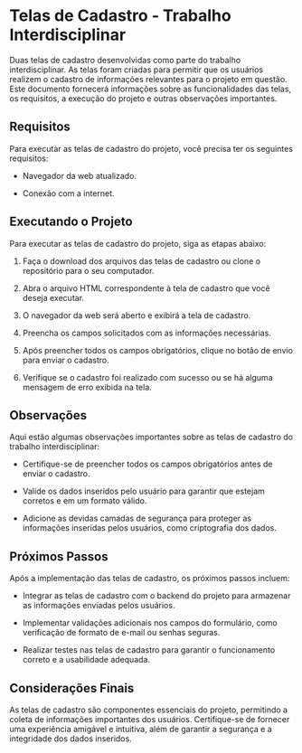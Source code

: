 # Telas de Cadastro - Trabalho Interdisciplinar

Duas telas de cadastro desenvolvidas como parte do trabalho interdisciplinar. As telas foram criadas para permitir que os usuários realizem o cadastro de informações relevantes para o projeto em questão. Este documento fornecerá informações sobre as funcionalidades das telas, os requisitos, a execução do projeto e outras observações importantes.

## Requisitos

Para executar as telas de cadastro do projeto, você precisa ter os seguintes requisitos:

- Navegador da web atualizado.

- Conexão com a internet.

## Executando o Projeto

Para executar as telas de cadastro do projeto, siga as etapas abaixo:

1. Faça o download dos arquivos das telas de cadastro ou clone o repositório para o seu computador.

2. Abra o arquivo HTML correspondente à tela de cadastro que você deseja executar.

3. O navegador da web será aberto e exibirá a tela de cadastro.

4. Preencha os campos solicitados com as informações necessárias.

5. Após preencher todos os campos obrigatórios, clique no botão de envio para enviar o cadastro.

6. Verifique se o cadastro foi realizado com sucesso ou se há alguma mensagem de erro exibida na tela.

## Observações

Aqui estão algumas observações importantes sobre as telas de cadastro do trabalho interdisciplinar:

- Certifique-se de preencher todos os campos obrigatórios antes de enviar o cadastro.

- Valide os dados inseridos pelo usuário para garantir que estejam corretos e em um formato válido.

- Adicione as devidas camadas de segurança para proteger as informações inseridas pelos usuários, como criptografia dos dados.

## Próximos Passos

Após a implementação das telas de cadastro, os próximos passos incluem:

- Integrar as telas de cadastro com o backend do projeto para armazenar as informações enviadas pelos usuários.

- Implementar validações adicionais nos campos do formulário, como verificação de formato de e-mail ou senhas seguras.

- Realizar testes nas telas de cadastro para garantir o funcionamento correto e a usabilidade adequada.

## Considerações Finais

As telas de cadastro são componentes essenciais do projeto, permitindo a coleta de informações importantes dos usuários. Certifique-se de fornecer uma experiência amigável e intuitiva, além de garantir a segurança e a integridade dos dados inseridos.
